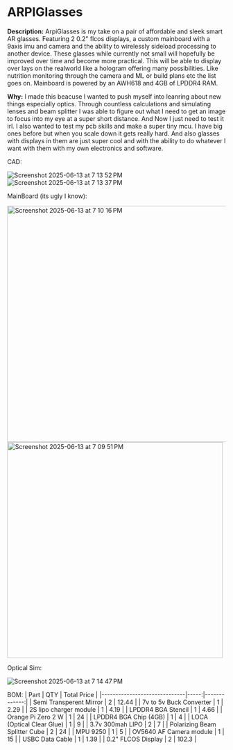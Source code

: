 # ARPIGlasses

**Description:**
ArpiGlasses is my take on a pair of affordable and sleek smart AR glasses. Featuring 2 0.2" flcos displays, a custom mainboard with a 9axis imu and camera and the ability to wirelessly sideload processing to another device. These glasses while currently not small will hopefully be improved over time and become more practical. This will be able to display over lays on the realworld like a hologram offering many possibilities. Like nutrition monitoring through the camera and ML or build plans etc the list goes on. Mainboard is powered by an AWH618 and 4GB of LPDDR4 RAM.

**Why:**
I made this beacuse I wanted to push myself into leanring about new things especially optics. Through countless calculations and simulating lenses and beam splitter I was able to figure out what I need to get an image to focus into my eye at a super short distance. And Now I just need to test it irl. I also wanted to test my pcb skills and make a super tiny mcu. I have big ones before but when you scale down it gets really hard. And also glasses with displays in them are just super cool and with the ability to do whatever I want with them with my own electronics and software.

CAD:

![Screenshot 2025-06-13 at 7 13 52 PM](https://github.com/user-attachments/assets/fc58f8f2-bcb0-4f0d-b6d2-7d7ca5b731cd)
![Screenshot 2025-06-13 at 7 13 37 PM](https://github.com/user-attachments/assets/cab84248-3f02-4494-96e8-c4291fa2785e)

MainBoard (its ugly I know):

<img width="544" alt="Screenshot 2025-06-13 at 7 10 16 PM" src="https://github.com/user-attachments/assets/2a859685-62e6-40df-867c-217c61df1535" />
<img width="497" alt="Screenshot 2025-06-13 at 7 09 51 PM" src="https://github.com/user-attachments/assets/78121033-06c5-4d4e-8096-377a4727a8ea" />

Optical Sim: 

![Screenshot 2025-06-13 at 7 14 47 PM](https://github.com/user-attachments/assets/5d442107-ea4b-4510-a704-6c0d2aa82215)

BOM:
| Part                          | QTY | Total Price |
|------------------------------|-----:|-------------:|
| Semi Transperent Mirror       | 2   | 12.44        |
| 7v to 5v Buck Converter       | 1   | 2.29         |
| 2S lipo charger module        | 1   | 4.19         |
| LPDDR4 BGA Stencil            | 1   | 4.66         |
| Orange Pi Zero 2 W            | 1   | 24           |
| LPDDR4 BGA Chip (4GB)         | 1   | 4            |
| LOCA (Optical Clear Glue)     | 1   | 9            |
| 3.7v 300mah LIPO              | 2   | 7            |
| Polarizing Beam Splitter Cube | 2   | 24           |
| MPU 9250                      | 1   | 5            |
| OV5640 AF Camera module       | 1   | 15           |
| USBC Data Cable               | 1   | 1.39         |
| 0.2" FLCOS Display            | 2   | 102.3        |
